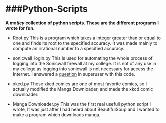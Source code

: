 ###Python-Scripts
====================

**A _motley_ collection of python scripts. These are the different programs I wrote for fun.**

* Root.py
	This is a program which takes a integer greater than or equal to one and 
	finds its root to the specified accuracy. It was made mainly to compute 
	an irrational number to a specified accuracy.

* sonicwall_login.py
	This is used for automating the whole process of logging into the Sonicwall
	firewall at my college. It is not of any use in my college as logging into 
	sonicwall is not necessary for access the Internet.
	I answered a [question][1] in superuser with this code.

* xkcd.py
	These xkcd comics are one of most favorite comics, so I actually modified the Manga Downloader,
	and made the xkcd comic downloader.

* Manga Downloader.py
	This was the first real usefull python script I wrote, It was just after I had heard about 
	BeautifulSoup and I wanted to make a program which downloads manga.

[1]: https://superuser.com/questions/330297/automate-logging-in-through-sonicwall/785792?noredirect=1#comment1023176_785792